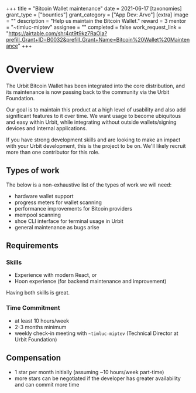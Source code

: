 +++
title = "Bitcoin Wallet maintenance"
date = 2021-06-17
[taxonomies]
grant_type = ["bounties"]
grant_category = ["App Dev: Arvo"]
[extra]
image = ""
description = "Help us maintain the Bitcoin Wallet."
reward = 3
mentor = "~timluc-miptev"
assignee = ""
completed = false
work_request_link = "https://airtable.com/shr4qt9t9kz7RaOIa?prefill_Grant+ID=B0032&prefill_Grant+Name=Bitcoin%20Wallet%20Maintenance"
+++

# Overview

The Urbit Bitcoin Wallet has been integrated into the core distribution, and its
maintenance is now passing back to the community via the Urbit Foundation.

Our goal is to maintain this product at a high level of usability and also add
significant features to it over time. We want usage to become ubiquitous and
easy within Urbit, while integrating without outside wallets/signing devices and
internal applications.

If you have strong development skills and are looking to make an impact with
your Urbit development, this is the project to be on. We'll likely recruit more
than one contributor for this role.

## Types of work

The below is a non-exhaustive list of the types of work we will need:

* hardware wallet support
* progress meters for wallet scanning
* performance improvements for Bitcoin providers
* mempool scanning
* shoe CLI interface for terminal usage in Urbit
* general maintenance as bugs arise

## Requirements

### Skills

* Experience with modern React, or
* Hoon experience (for backend maintenance and improvement)

Having both skills is great.

### Time Commitment

- at least 10 hours/week
- 2-3 months minimum
- weekly check-in meeting with `~timluc-miptev` (Technical Director at Urbit Foundation)

## Compensation

* 1 star per month initially (assuming ~10 hours/week part-time)
* more stars can be negotiated if the developer has greater availability and can
  commit more time
